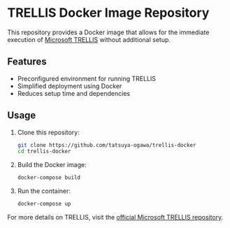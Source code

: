 # TRELLIS Docker Image Repository

This repository provides a Docker image that allows for the immediate execution of [Microsoft TRELLIS](https://github.com/microsoft/TRELLIS.git) without additional setup.

## Features
- Preconfigured environment for running TRELLIS
- Simplified deployment using Docker
- Reduces setup time and dependencies

## Usage
1. Clone this repository:
   ```sh
   git clone https://github.com/tatsuya-ogawa/trellis-docker
   cd trellis-docker
   ```
2. Build the Docker image:
   ```sh
   docker-compose build
   ```
3. Run the container:
   ```sh
   docker-compose up
   ```

For more details on TRELLIS, visit the [official Microsoft TRELLIS repository](https://github.com/microsoft/TRELLIS.git).

